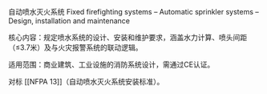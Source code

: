 自动喷水灭火系统
Fixed firefighting systems – Automatic sprinkler systems – Design, installation and maintenance

核心内容：规定喷水系统的设计、安装和维护要求，涵盖水力计算、喷头间距（≤3.7米）及与火灾报警系统的联动逻辑。

​适用范围：商业建筑、工业设施的消防系统设计，需通过CE认证。

对标 [[​NFPA 13]]​（自动喷水灭火系统安装标准）。
